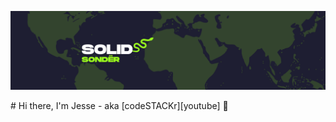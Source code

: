<p align="center">
  <img src="https://github.com/solidsonder/solidsonder/blob/main/solidsonner.png" alt="Welcome"/>
</p>
# Hi there, I'm Jesse - aka [codeSTACKr][youtube] 👋 
